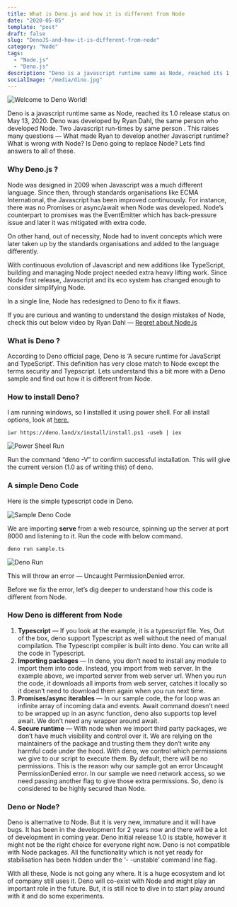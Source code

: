```yaml
---
title: What is Deno.js and how it is different from Node
date: "2020-05-05"
template: "post"
draft: false
slug: "DenoJS-and-how-it-is-different-from-node"
category: "Node"
tags:
  - "Node.js"
  - "Deno.js"
description: "Deno is a javascript runtime same as Node, reached its 1.0 release status on May 13, 2020. Deno was developed by Ryan Dahl, the same person who developed Node. Two Javascript run-times by same person."
socialImage: "/media/dino.jpg"
---
```


![Welcome to Deno World!](/media/dino.jpg)

Deno is a javascript runtime same as Node, reached its 1.0 release status on May 13, 2020. Deno was developed by Ryan Dahl, the same person who developed Node. Two Javascript run-times by same person . This raises many questions — What made Ryan to develop another Javascript runtime? What is wrong with Node? Is Deno going to replace Node? Lets find answers to all of these.

### Why Deno.js ?

Node was designed in 2009 when Javascript was a much different language. Since then, through standards organisations like ECMA International, the Javascript has been improved continuously. For instance, there was no Promises or async/await when Node was developed. Node’s counterpart to promises was the EventEmitter which has back-pressure issue and later it was mitigated with extra code.

On other hand, out of necessity, Node had to invent concepts which were later taken up by the standards organisations and added to the language differently.

With continuous evolution of Javascript and new additions like TypeScript, building and managing Node project needed extra heavy lifting work. Since Node first release, Javascript and its eco system has changed enough to consider simplifying Node.

In a single line, Node has redesigned to Deno to fix it flaws.

If you are curious and wanting to understand the design mistakes of Node, check this out below video by Ryan Dahl — <a href="https://www.youtube.com/watch?v=M3BM9TB-8yA" target="_blank">Regret about Node.js</a>

### What is Deno ?
According to Deno official page, Deno is ‘A secure runtime for JavaScript and TypeScript’. This definition has very close match to Node except the terms security and Tyepscript. Lets understand this a bit more with a Deno sample and find out how it is different from Node.

### How to install Deno?
I am running windows, so I installed it using power shell. For all install options, look at <a href="https://github.com/denoland/deno_install" target="_blank">here.</a>

```
iwr https://deno.land/x/install/install.ps1 -useb | iex
```

![Power Sheel Run](/media/power-shell.png)

Run the command “deno -V” to confirm successful installation. This will give the current version (1.0 as of writing this) of deno.

### A simple Deno Code
Here is the simple typescript code in Deno.

![Sample Deno Code](/media/deno-code.png)

We are importing **serve** from a web resource, spinning up the server at port 8000 and listening to it. Run the code with below command.

```
deno run sample.ts
```

![Deno Run](/media/deno-run.png)

This will throw an error — Uncaught PermissionDenied error.

Before we fix the error, let’s dig deeper to understand how this code is different from Node.

### How Deno is different from Node

1. **Typescript** — If you look at the example, it is a typescript file. Yes, Out of the box, deno support Typescript as well without the need of manual compilation. The Typescript compiler is built into deno. You can write all the code in Typescript.
2. **Importing packages** — In deno, you don’t need to install any module to import them into code. Instead, you import from web server. In the example above, we imported server from web server url. When you run the code, it downloads all imports from web server, catches it locally so it doesn’t need to download them again when you run next time.
3. **Promises/async iterables** — In our sample code, the for loop was an infinite array of incoming data and events. Await command doesn’t need to be wrapped up in an async function, deno also supports top level await. We don’t need any wrapper around await.
4. **Secure runtime** — With node when we import third party packages, we don’t have much visibility and control over it. We are relying on the maintainers of the package and trusting them they don’t write any harmful code under the hood. With deno, we control which permissions we give to our script to execute them. By default, there will be no permissions. This is the reason why our sample got an error Uncaught PermissionDenied error. In our sample we need network access, so we need passing another flag to give those extra permissions. So, deno is considered to be highly secured than Node.

### Deno or Node?
Deno is alternative to Node. But it is very new, immature and it will have bugs. It has been in the development for 2 years now and there will be a lot of development in coming year. Deno initial release 1.0 is stable, however it might not be the right choice for everyone right now. Deno is not compatible with Node packages. All the functionality which is not yet ready for stabilisation has been hidden under the ‘- -unstable’ command line flag.

With all these, Node is not going any where. It is a huge ecosystem and lot of company still uses it. Deno will co-exist with Node and might play an important role in the future. But, it is still nice to dive in to start play around with it and do some experiments.